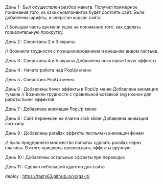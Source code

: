 День 1 :
    Был осуществлен разбор макета. Получил примерное понимание того, 
    из каких компонентов будет состоять сайт.
    Были добавлены шрифты, и сверстан каркас сайта.

// Большая часть времени ушла на понимание того, как сделать горизонтальную прокрутку.

День 2 :
    Сверстаны 2 и 3 экраны.

// Возникли трудности с позиционированием и внешним видом листьев.

День 3 :
    Сверстаны 4 и 5 экраны.Добавлены некоторые hover эффекты.

День 4 :
    Начата работа над PopUp меню

День 5 :
    Сверстано PopUp меню.

День 6 :
    Добавлены hover эффекты в PopUp меню
    Добавлена анимация тумана
// Возникли трудности с правильной вставкой svg иконок для работы hover эффектов

День 7 :
    Добавлена анимация PopUp меню

День 8 :
    Сайт перенесен на плагин slick slider
    Добавлена анимация логотипу

День 9 : 
    Добавлены parallax эффекты листьям и анимации фонам

// Было предпринято множество попыток сделать parallax через плагины. В итоге пришлось прописывать эффекты вручную

День 10 :
    Добавлены остальные эффекты при переходах

День 11 :
    Сделан небольшой адаптив для сайта

deploy : https://tasty63.github.io/volga-it/
